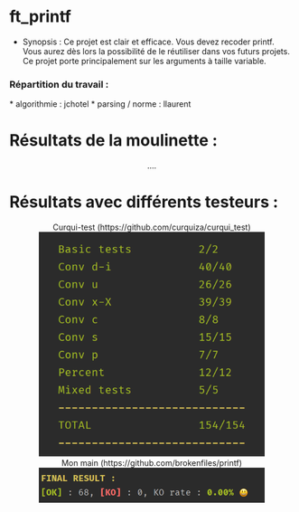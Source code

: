 # ft_printf

* Synopsis : Ce projet est clair et efficace. Vous devez recoder printf. Vous aurez dès lors la possibilité de le réutiliser dans vos futurs projets. Ce projet porte principalement sur les arguments à taille variable.

<h3>Répartition du travail :</h3>
  * algorithmie : jchotel
  * parsing / norme : llaurent

<h1>Résultats de la moulinette :</h1>
<p align="center">
  ....
</p>

<h1>Résultats avec différents testeurs :</h1>
<p align="center">
  Curqui-test (https://github.com/curquiza/curqui_test)
  <br>
  <img src="./img/curqui.png" alt="Curqui test" width="400">
  <br>
  Mon main (https://github.com/brokenfiles/printf)
  <br>
  <img src="./img/own.png" alt="Curqui test" width="400">
</p>
